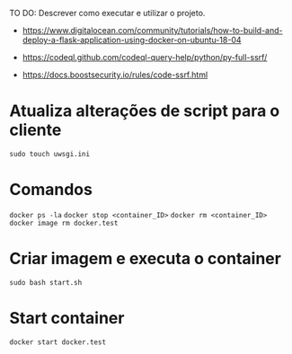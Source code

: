 TO DO: Descrever como executar e utilizar o projeto.

- https://www.digitalocean.com/community/tutorials/how-to-build-and-deploy-a-flask-application-using-docker-on-ubuntu-18-04

- https://codeql.github.com/codeql-query-help/python/py-full-ssrf/

- https://docs.boostsecurity.io/rules/code-ssrf.html

# Atualiza alterações de script para o cliente 
`sudo touch uwsgi.ini`

# Comandos
`docker ps -la`
`docker stop <container_ID>`
`docker rm <container_ID>`
`docker image rm docker.test`

# Criar imagem e executa o container
`sudo bash start.sh`

# Start container
`docker start docker.test`